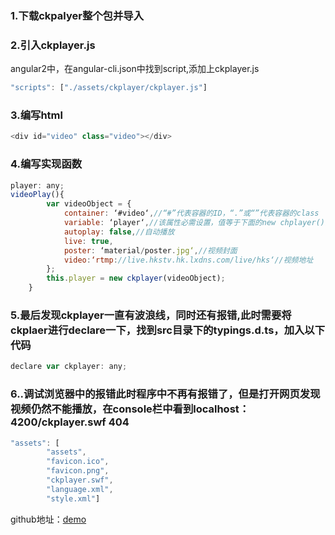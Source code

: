 ### 1.下载ckpalyer整个包并导入
### 2.引入ckplayer.js
angular2中，在angular-cli.json中找到script,添加上ckplayer.js  
```js
"scripts": ["./assets/ckplayer/ckplayer.js"]
```
### 3.编写html
```js
<div id="video" class="video"></div>
```
### 4.编写实现函数
```js
player: any;
videoPlay(){
        var videoObject = {
            container: ‘#video‘,//“#”代表容器的ID，“.”或“”代表容器的class
            variable: ‘player‘,//该属性必需设置，值等于下面的new chplayer()的对象
            autoplay: false,//自动播放
            live: true,
            poster: ‘material/poster.jpg‘,//视频封面
            video:‘rtmp://live.hkstv.hk.lxdns.com/live/hks‘//视频地址
        };
        this.player = new ckplayer(videoObject);
    }
```
###  5.最后发现ckplayer一直有波浪线，同时还有报错,此时需要将ckplaer进行declare一下，找到src目录下的typings.d.ts，加入以下代码
```js
declare var ckplayer: any;
```
### 6..调试浏览器中的报错此时程序中不再有报错了，但是打开网页发现视频仍然不能播放，在console栏中看到localhost：4200/ckplayer.swf 404
```js
"assets": [
        "assets",
        "favicon.ico",
        "favicon.png",
        "ckplayer.swf",
        "language.xml",
        "style.xml"]
```

github地址：[demo](https://github.com/bainana/angular-ckplayer-demo)
